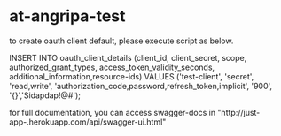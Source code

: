 # at-angripa-test

to create oauth client default, please execute script as below.

INSERT INTO oauth_client_details (client_id, client_secret, scope, authorized_grant_types, access_token_validity_seconds, additional_information,resource-ids)
VALUES
('test-client', 'secret', 'read,write', 'authorization_code,password,refresh_token,implicit', '900', '{}','Sidapdap!@#');



for full documentation, you can access swagger-docs in "http://just-app-.herokuapp.com/api/swagger-ui.html"
